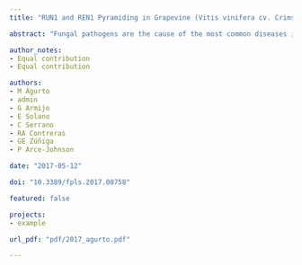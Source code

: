 ```yaml
---
title: "RUN1 and REN1 Pyramiding in Grapevine (Vitis vinifera cv. Crimson Seedless) Displays an Improved Defense Response Leading to Enhanced Resistance to Powdery Mildew (Erysiphe necator)"

abstract: "Fungal pathogens are the cause of the most common diseases in grapevine and among them powdery mildew represents a major focus for disease management. Different strategies for introgression of resistance in grapevine are currently undertaken in breeding programs. For example, introgression of several resistance genes (R) from different sources for making it more durable and also strengthening the plant defense response. Taking this into account, we cross-pollinated P09-105/34, a grapevine plant carrying both RUN1 and REN1 pyramided loci of resistance to Erysiphe necator inherited from a pseudo-backcrossing scheme with Muscadinia rotundifolia and Vitis vinifera 'Dzhandzhal Kara,' respectively, with the susceptible commercial table grape cv. 'Crimson Seedless.' We developed RUN1REN1 resistant genotypes through conventional breeding and identified them by marker assisted selection. The characterization of defense response showed a highly effective defense mechanism against powdery mildew in these plants. Our results reveal that RUN1REN1 grapevine plants display a robust defense response against E. necator, leading to unsuccessful fungal establishment with low penetration rate and poor hypha development. This resistance mechanism includes reactive oxygen species production, callose accumulation, programmed cell death induction and mainly VvSTS36 and VvPEN1 gene activation. RUN1REN1 plants have a great potential as new table grape cultivars with durable complete resistance to E. necator, and are valuable germplasm to be included in grape breeding programs to continue pyramiding with other sources of resistance to grapevine diseases."

author_notes:
- Equal contribution
- Equal contribution

authors:
- M Agurto
- admin
- G Armijo
- E Solano
- C Serrano
- RA Contreras
- GE Zúñiga
- P Arce-Johnson

date: "2017-05-12"

doi: "10.3389/fpls.2017.00758"

featured: false

projects:
- example

url_pdf: "pdf/2017_agurto.pdf"

---
```

